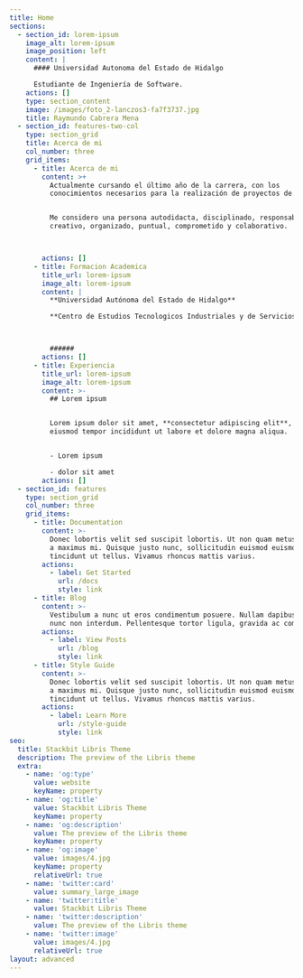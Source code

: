 ```yaml
---
title: Home
sections:
  - section_id: lorem-ipsum
    image_alt: lorem-ipsum
    image_position: left
    content: |
      #### Universidad Autonoma del Estado de Hidalgo

      Estudiante de Ingeniería de Software.
    actions: []
    type: section_content
    image: /images/foto_2-lanczos3-fa7f3737.jpg
    title: Raymundo Cabrera Mena
  - section_id: features-two-col
    type: section_grid
    title: Acerca de mi
    col_number: three
    grid_items:
      - title: Acerca de mi
        content: >+
          Actualmente cursando el último año de la carrera, con los
          conocimientos necesarios para la realización de proyectos de software.


          Me considero una persona autodidacta, disciplinado, responsable,
          creativo, organizado, puntual, comprometido y colaborativo.



        actions: []
      - title: Formacion Academica
        title_url: lorem-ipsum
        image_alt: lorem-ipsum
        content: |
          **Universidad Autónoma del Estado de Hidalgo**

          **Centro de Estudios Tecnologicos Industriales y de Servicios No. 91**



          ######
        actions: []
      - title: Experiencia
        title_url: lorem-ipsum
        image_alt: lorem-ipsum
        content: >-
          ## Lorem ipsum


          Lorem ipsum dolor sit amet, **consectetur adipiscing elit**, sed do
          eiusmod tempor incididunt ut labore et dolore magna aliqua.


          - Lorem ipsum

          - dolor sit amet
        actions: []
  - section_id: features
    type: section_grid
    col_number: three
    grid_items:
      - title: Documentation
        content: >-
          Donec lobortis velit sed suscipit lobortis. Ut non quam metus. Nullam
          a maximus mi. Quisque justo nunc, sollicitudin euismod euismod at,
          tincidunt ut tellus. Vivamus rhoncus mattis varius.
        actions:
          - label: Get Started
            url: /docs
            style: link
      - title: Blog
        content: >-
          Vestibulum a nunc ut eros condimentum posuere. Nullam dapibus quis
          nunc non interdum. Pellentesque tortor ligula, gravida ac commodo eu.
        actions:
          - label: View Posts
            url: /blog
            style: link
      - title: Style Guide
        content: >-
          Donec lobortis velit sed suscipit lobortis. Ut non quam metus. Nullam
          a maximus mi. Quisque justo nunc, sollicitudin euismod euismod at,
          tincidunt ut tellus. Vivamus rhoncus mattis varius.
        actions:
          - label: Learn More
            url: /style-guide
            style: link
seo:
  title: Stackbit Libris Theme
  description: The preview of the Libris theme
  extra:
    - name: 'og:type'
      value: website
      keyName: property
    - name: 'og:title'
      value: Stackbit Libris Theme
      keyName: property
    - name: 'og:description'
      value: The preview of the Libris theme
      keyName: property
    - name: 'og:image'
      value: images/4.jpg
      keyName: property
      relativeUrl: true
    - name: 'twitter:card'
      value: summary_large_image
    - name: 'twitter:title'
      value: Stackbit Libris Theme
    - name: 'twitter:description'
      value: The preview of the Libris theme
    - name: 'twitter:image'
      value: images/4.jpg
      relativeUrl: true
layout: advanced
---
```

